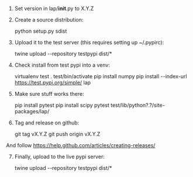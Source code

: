 1. Set version in lap/__init__.py to X.Y.Z
2. Create a source distribution:

    python setup.py sdist

3. Upload it to the test server (this requires setting up ~/.pypirc):

    twine upload --repository testpypi dist/*

4. Check install from test pypi into a venv:

    virtualenv test
    . test/bin/activate
    pip install numpy
    pip install --index-url https://test.pypi.org/simple/ lap

5. Make sure stuff works there:

    pip install pytest
    pip install scipy
    pytest test/lib/python?.?/site-packages/lap/

6. Tag and release on github:

    git tag vX.Y.Z
    git push origin vX.Y.Z

And follow https://help.github.com/articles/creating-releases/

7. Finally, upload to the live pypi server:

    twine upload --repository testpypi dist/*
